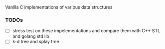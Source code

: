 Vanilla C implementations of various data structures

### TODOs

* [ ] stress test on these impelementations and compare them with C++ STL and golang std lib
* [ ] k-d tree and splay tree

